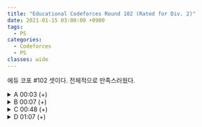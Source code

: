 ```yaml
---
title: "Educational Codeforces Round 102 (Rated for Div. 2)"
date: 2021-01-15 03:00:00 +0900
tags:
  - PS
categories:
  - Codeforces
  - PS
classes: wide
---
```


<script type="text/javascript" 
src="https://cdn.mathjax.org/mathjax/latest/MathJax.js?config=TeX-AMS_HTML">
</script>

에듀 코포 #102 셋이다. 전체적으로 만족스러웠다.

<details>
<summary>A 00:03 (+)</summary>

<div markdown="1">

## A. Replacing Elements

수열에서 서로 다른 세 수를 골라 하나의 수를 다른 두 수의 합으로 바꿀 수 있다.

따라서 수열에서 가장 작은 두 수 x,y 에 대하여 다음을 적용할 수 있다.

$$a_i = min(a_i,x + y)$$ 

그러면 이미 수열에서 모든 수가 $$d$$ 보다 작거나 같거나, $$x+y <= d$$ 이면 조건을 만족하는 새로운 수열을 만들 수 있다.

```cpp
#include <iostream>
#include <vector>
#include <algorithm>

int main(void)
{
    std::cin.tie(0);
    std::ios_base::sync_with_stdio(false);

    int T;
    std::cin >> T;

    while (T--)
    {
        int N, D;
        std::cin >> N >> D;
        int x;
        std::vector<int> v;
        for (int i = 0; i < N; i++)
        {
            std::cin >> x;
            v.push_back(x);
        }
        std::sort(v.begin(), v.end());
        if (v[v.size()-1] <= D || v[0] + v[1] <= D)
        {
            std::cout << "Yes\n";
        }
        else
        {
            std::cout << "No\n";
        }
    }

    return 0;
}
```

</div>
</details>

<details>
<summary>B 00:07 (+)</summary>

<div markdown="1">

## B. String LCM

답이 되는 $$LCM(s,t)$$의 길이는 $$LCM(s.size, t.size)$$ 이다. 즉 최대 400을 넘지 못한다.

따라서 문자열의 길이가 400이 넘어가거나, 두 문자열의 크기가 같아질 때까지 계속 작은거에 원래 문자열을 더해주면 된다.

이후 두 문자열이 같은지를 비교하면 된다.

```cpp
#include <iostream>

int main(void)
{
    std::cin.tie(0);
    std::ios_base::sync_with_stdio(false);

    int T;
    std::cin >> T;
    while (T--)
    {
        std::string s, t;
        std::cin >> s >> t;

        std::string ss = s, tt = t;

        while (true)
        {
            if (ss == tt)
                break;
            if (ss.size() > 500)
                break;
            if (ss.size() > tt.size())
            {
                tt.append(t);
            }
            else
            {
                ss.append(s);
            }
        }

        if (ss == tt)
        {
            std::cout << ss << "\n";
        }
        else
        {
            std::cout << "-1\n";
        }
    }

    return 0;
}
```

</div>
</details>

<details>
<summary>C 00:48 (+)</summary>

<div markdown="1">

## C. No More Inversions

답은 $$1$$부터 $$k-(n-k) - 1 $$ 까지의 수를 출력하고 나머지 수를 큰 것 부터 출력하면 된다.

증명은 아직 하지 못했다.

```cpp
#include <iostream>
#include <vector>

int main(void)
{
    std::cin.tie(0);
    std::ios_base::sync_with_stdio(false);

    int T;
    std::cin >> T;
    while (T--)
    {
        int N, K;
        std::cin >> N >> K;
        std::vector<int> v;

        v.push_back(0);
        for (int i = 1; i <= K; i++)
        {
            v.push_back(i);
        }

        for (int i = K - (N - K), j = K; i <= K; i++, j--)
        {
            v[i] = j;
        }

        for (int i = 1; i <= K; i++)
        {
            std::cout << v[i] << " ";
        }
        std::cout << "\n";
    }

    return 0;
}
```

</div>
</details>

<details>
<summary>D 01:07 (+)</summary>

<div markdown="1">

## D. Program

왼쪽에서 부터의 prefix sum 과 오른쪽에서 부터의 prefix sum을 따로 저장해서 풀어도 된다.

나는 세그먼트 트리를 활용해서 풀었다.

노드에는 상한값(max), 하한값(min), 그리고 모든 쿼리를 했을때의 결과(end)를 저장한다.

노드의 병합 연산은 다음과 같다.

노드 $$l$$과 노드 $$r$$을 합친다고 하자.

새로운 노드 $$x$$ 에 대하여  
$$x.max = max(l.max, l.end + r.max)$$  
$$x.min = min(l.min, l.end + r.min)$$  
$$x.end = l.end + r.end$$  

금광 세그 느낌으로 하면 된다.

이렇게 하면 $$[0, l)$$ 과 $$(r,N]$$ 구간 노드를 병합 해준 후 답을 구해주면 된다. 구현의 편의를 위해 양끝에 더미 노드를 추가했다.

```cpp
#include <iostream>

struct Node
{
    int max, min, end;
} tree[1 << 20];

Node merge(const Node &left, const Node &right)
{
    Node node;
    node.max = std::max(left.max, left.end + right.max);
    node.min = std::min(left.min, left.end + right.min);
    node.end = left.end + right.end;
    return node;
}

void update(int node, int l, int r, int x, int diff)
{
    if (l > x || r < x)
    {
        return;
    }
    if (l == r)
    {
        tree[node].max += diff;
        tree[node].min += diff;
        tree[node].end += diff;
        return;
    }

    int m = (l + r) >> 1;
    update(node * 2, l, m, x, diff);
    update(node * 2 + 1, m + 1, r, x, diff);
    tree[node] = merge(tree[node * 2], tree[node * 2 + 1]);
}

Node query(int node, int l, int r, int s, int e)
{
    if (l > e || r < s)
    {
        return {-20202020, 20202020, 0};
    }
    if (l >= s && r <= e)
    {
        return tree[node];
    }

    int m = (l + r) >> 1;
    return merge(query(node * 2, l, m, s, e), query(node * 2 + 1, m + 1, r, s, e));
}

std::string s;
int N, M;
void initSeg(int node, int l, int r)
{
    if (l == r)
    {
        if (l == 0)
        {
            tree[node] = {0, 0, 0};
            return;
        }
        if (l == N + 1)
        {
            tree[node] = {0, 0, 0};
            return;
        }
        if (s[l - 1] == '-')
            tree[node] = {-1, -1, -1};
        else
            tree[node] = {1, 1, 1};
        return;
    }

    int m = (l + r) >> 1;
    initSeg(node * 2, l, m);
    initSeg(node * 2 + 1, m + 1, r);
    tree[node] = merge(tree[node * 2], tree[node * 2 + 1]);
}

int main(void)
{
    std::cin.tie(0);
    std::ios_base::sync_with_stdio(false);

    int T;
    std::cin >> T;
    while (T--)
    {
        std::cin >> N >> M;
        std::cin >> s;
        initSeg(1, 0, N + 1);

        int a, b;
        for (int i = 0; i < M; i++)
        {
            std::cin >> a >> b;
            Node left = query(1, 0, N + 1, 0, a - 1);
            Node right = query(1, 0, N + 1, b + 1, N + 1);
            Node queryRes = merge(left, right);
            
            int res = queryRes.max - queryRes.min + 1;
            std::cout << res << "\n";
        }
    }

    return 0;
}
```

</div>
</details>

